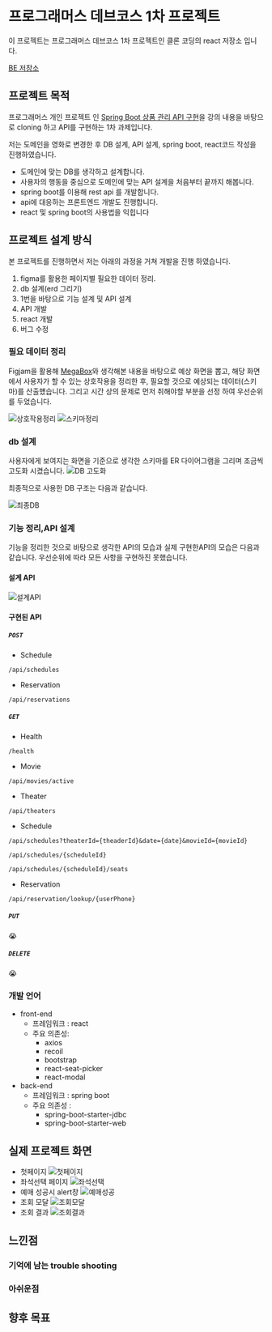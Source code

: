 # 프로그래머스 데브코스 1차 프로젝트

이 프로젝트는 프로그래머스 데브코스 1차 프로젝트인 클론 코딩의 react 저장소 입니다.

[BE 저장소](https://github.com/park-se-jun/react-springboot-rest-api)


## 프로젝트 목적

프로그래머스 개인 프로젝트 인 [Spring Boot 상품 관리 API 구현](https://github.com/prgrms-be-devcourse/react-springboot-rest-api)을 강의 내용을 바탕으로 cloning 하고 API를 구현하는 1차 과제입니다.

저는 도메인을 영화로 변경한 후 DB 설계, API 설계, spring boot, react코드 작성을 진행하였습니다.

- 도메인에 맞는 DB를 생각하고 설계합니다.
- 사용자의 행동을 중심으로 도메인에 맞는 API 설계을 처음부터 끝까지 해봅니다.
- spring boot를 이용해 rest api 를 개발합니다.
- api에 대응하는 프론트엔드 개발도 진행합니다.
- react 및 spring boot의 사용법을 익힙니다



## 프로젝트 설계 방식

본 프로젝트를 진행하면서 저는 아래의 과정을 거쳐 개발을 진행 하였습니다.
1. figma를 활용한 페이지별 필요한 데이터 정리.
2. db 설계(erd 그리기)
3. 1번을 바탕으로 기능 설계 및 API 설계
4. API 개발
5. react 개발
6. 버그 수정

### 필요 데이터 정리
Figjam을 활용해 [MegaBox](https://www.megabox.co.kr/booking)와 생각해본 내용을 바탕으로 예상 화면을 뽑고,
해당 화면에서 사용자가 할 수 있는 상호작용을 정리한 후, 필요할 것으로 예상되는 데이터(스키마)를 산출헀습니다.
그리고 시간 상의 문제로 먼저 취해야할 부분을 선정 하여 우선순위를 두었습니다.

![상호작용정리](./docs/1차프로젝트%20설계%20-%20페이지%20구상.png)
![스키마정리](./docs/1%EC%B0%A8%20%ED%94%84%EB%A1%9C%EC%A0%9D%ED%8A%B8%20%EC%84%A4%EA%B3%84%20%EC%8A%A4%ED%82%A4%EB%A7%88.png)
### db 설계

사용자에게 보여지는 화면을 기준으로 생각한 스키마를 ER 다이어그램을 그리며 조금씩 고도화 시켰습니다.
![DB 고도화](./docs/erd%20%ED%9D%94%EC%A0%81/%EC%98%81%ED%99%94%20%EC%98%88%EB%A7%A4%20%EC%84%A4%EA%B3%84_221204_033737_5.jpg)


최종적으로 사용한 DB 구조는 다음과 같습니다.

![최종DB](./docs/%EC%B5%9C%EC%A2%85DB.png)

### 기능 정리,API 설계

기능을 정리한 것으로 바탕으로 생각한 API의 모습과 실제 구현한API의 모습은 다음과 같습니다. 우선순위에 따라 모든 사항을 구현하진 못했습니다. 

#### 설계 API
![설계API](./docs/api%EC%84%A4%EA%B3%84.png)


#### 구현된 API

##### `POST`
- Schedule
```
/api/schedules
```
- Reservation
```
/api/reservations
```
##### `GET`
- Health
```
/health
```
- Movie
```
/api/movies/active
```
- Theater
```
/api/theaters
```
- Schedule
```
/api/schedules?theaterId={theaderId}&date={date}&movieId={movieId}
```
```
/api/schedules/{scheduleId}
```
```
/api/schedules/{scheduleId}/seats
```
- Reservation
```
/api/reservation/lookup/{userPhone}
```
##### `PUT`
😭

##### `DELETE`
😭
### 개발 언어
- front-end
    - 프레임워크 : react
    - 주요 의존성:
        - axios
        - recoil
        - bootstrap
        - react-seat-picker
        - react-modal
- back-end
    - 프레임워크 : spring boot
    - 주요 의존성 :
        - spring-boot-starter-jdbc
        - spring-boot-starter-web



## 실제 프로젝트 화면

- 첫페이지
![첫페이지](./docs/%ED%99%94%EB%A9%B4%EA%B5%AC%EC%84%B1/%EC%B2%AB%ED%8E%98%EC%9D%B4%EC%A7%80.png)
- 좌석선택 페이지
![좌석선택](./docs/%ED%99%94%EB%A9%B4%EA%B5%AC%EC%84%B1/%EC%A2%8C%EC%84%9D%20%EC%84%A0%ED%83%9D.png)
- 예매 성공시 alert창
![예매성공](./docs/%ED%99%94%EB%A9%B4%EA%B5%AC%EC%84%B1/%EC%98%88%EB%A7%A4%EC%84%B1%EA%B3%B5.png)
- 조회 모달
![조회모달](./docs/%ED%99%94%EB%A9%B4%EA%B5%AC%EC%84%B1/%EC%A1%B0%ED%9A%8C%20%EB%AA%A8%EB%8B%AC.png)
- 조회 결과
![조회결과](./docs/%ED%99%94%EB%A9%B4%EA%B5%AC%EC%84%B1/%EC%A1%B0%ED%9A%8C%20%EA%B2%B0%EA%B3%BC.png)

## 느낀점

### 기억에 남는 trouble shooting

### 아쉬운점


## 향후 목표